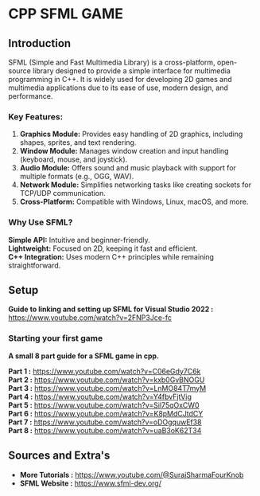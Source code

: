 # CPP SFML GAME

## Introduction

SFML (Simple and Fast Multimedia Library) is a cross-platform, open-source library designed to provide a simple interface for multimedia programming in C++. 
It is widely used for developing 2D games and multimedia applications due to its ease of use, modern design, and performance.

### Key Features:
1. **Graphics Module:** Provides easy handling of 2D graphics, including shapes, sprites, and text rendering.
2. **Window Module:** Manages window creation and input handling (keyboard, mouse, and joystick).
3. **Audio Module:** Offers sound and music playback with support for multiple formats (e.g., OGG, WAV).
4. **Network Module:** Simplifies networking tasks like creating sockets for TCP/UDP communication.
5. **Cross-Platform:** Compatible with Windows, Linux, macOS, and more.

### Why Use SFML?  
**Simple API:** Intuitive and beginner-friendly.    
**Lightweight:** Focused on 2D, keeping it fast and efficient.  
**C++ Integration:** Uses modern C++ principles while remaining straightforward.    

## Setup

**Guide to linking and setting up SFML for Visual Studio 2022 :** 
https://www.youtube.com/watch?v=2FNP3Jce-fc

### Starting your first game

**A small 8 part guide for a SFML game in cpp.**

**Part 1 :** https://www.youtube.com/watch?v=C06eGdy7C6k   
**Part 2 :** https://www.youtube.com/watch?v=kxb0GvBNOGU    
**Part 3 :** https://www.youtube.com/watch?v=LnMO84T7myM    
**Part 4 :** https://www.youtube.com/watch?v=Y4fbvFjtVig    
**Part 5 :** https://www.youtube.com/watch?v=Sil75qOxCW0    
**Part 6 :** https://www.youtube.com/watch?v=K8pMdCJtdCY    
**Part 7 :** https://www.youtube.com/watch?v=oDOgquwEf38    
**Part 8 :** https://www.youtube.com/watch?v=uaB3oK62T34    

## Sources and Extra's  
- **More Tutorials :** https://www.youtube.com/@SurajSharmaFourKnob
- **SFML Website :** https://www.sfml-dev.org/  
